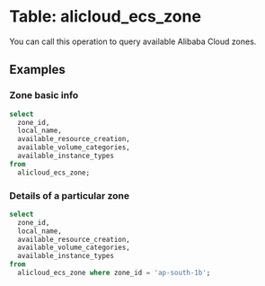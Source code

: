 # Table: alicloud_ecs_zone

You can call this operation to query available Alibaba Cloud zones.

## Examples

### Zone basic info

```sql
select
  zone_id,
  local_name,
  available_resource_creation,
  available_volume_categories,
  available_instance_types
from
  alicloud_ecs_zone;
```

### Details of a particular zone

```sql
select
  zone_id,
  local_name,
  available_resource_creation,
  available_volume_categories,
  available_instance_types
from
  alicloud_ecs_zone where zone_id = 'ap-south-1b';
```

